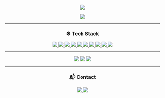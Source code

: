 <!-- 헤더 웨이브 + 타이핑 -->
<p align="center">
  <img src="https://capsule-render.vercel.app/api?type=waving&color=gradient&text=Frontend%20Engineer&height=200&fontSize=40&fontAlignY=40" />
</p>

<p align="center">
  <img src="https://readme-typing-svg.demolab.com?font=Fira+Code&pause=1000&center=true&vCenter=true&width=500&height=30&lines=Creative+Web+Engineer;Loves+DX+and+Automation;Next.js+%7C+TypeScript+%7C+AWS" />
</p>

---

<!-- 스택 아이콘 -->
<h3 align="center">⚙️ Tech Stack</h3>
<p align="center">
  <a href="https://reactjs.org/" target="_blank">
    <img src="https://skillicons.dev/icons?i=react" />
  </a>
  <a href="https://nextjs.org/" target="_blank">
    <img src="https://skillicons.dev/icons?i=nextjs" />
  </a>
  <a href="https://www.typescriptlang.org/" target="_blank">
    <img src="https://skillicons.dev/icons?i=ts" />
  </a>
  <a href="https://developer.mozilla.org/docs/Web/JavaScript" target="_blank">
    <img src="https://skillicons.dev/icons?i=js" />
  </a>
  <a href="https://tailwindcss.com/" target="_blank">
    <img src="https://skillicons.dev/icons?i=tailwind" />
  </a>
  <a href="https://nodejs.org/" target="_blank">
    <img src="https://skillicons.dev/icons?i=nodejs" />
  </a>
  <a href="https://websockets.spec.whatwg.org/" target="_blank">
    <img src="https://img.shields.io/badge/WebSocket-%20-4aa55f?style=flat-square&logo=websocket&logoColor=white" />
  </a>
  <a href="https://aws.amazon.com/" target="_blank">
    <img src="https://skillicons.dev/icons?i=aws" />
  </a>
  <a href="https://www.docker.com/" target="_blank">
    <img src="https://skillicons.dev/icons?i=docker" />
  </a>
  <a href="https://www.jenkins.io/" target="_blank">
    <img src="https://skillicons.dev/icons?i=jenkins" />
  </a>
</p>

---

<p align="center">
  <a href="#"><img src="https://img.shields.io/badge/Next.js-000?style=for-the-badge&logo=next.js&logoColor=white" /></a>
  <a href="#"><img src="https://img.shields.io/badge/TypeScript-007acc?style=for-the-badge&logo=typescript&logoColor=white" /></a>
  <a href="#"><img src="https://img.shields.io/badge/Tailwind-06b6d4?style=for-the-badge&logo=tailwindcss&logoColor=white" /></a>
</p>


---

<!-- 연락처 (심플 뱃지 스타일) -->
<h3 align="center">📬 Contact</h3>
<p align="center">
  <a href="mailto:pgj127@gmail.com">
    <img src="https://img.shields.io/badge/Gmail-pgj127@gmail.com-D14836?style=flat-square&logo=gmail&logoColor=white" />
  </a>
  <a href="https://velog.io/@gyoungjun" target="_blank">
    <img src="https://img.shields.io/badge/Velog-Blog-20c997?style=flat-square&logo=velog" />
  </a>
</p>
